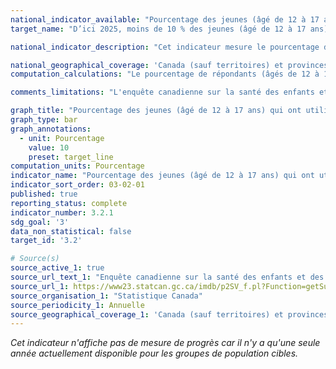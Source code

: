 ```yaml
---
national_indicator_available: "Pourcentage des jeunes (âgé de 12 à 17 ans) qui ont utilisé des cigarettes électroniques dans les derniers 30 jours"
target_name: "D’ici 2025, moins de 10 % des jeunes (âgé de 12 à 17 ans) ont utilisé des cigarettes électroniques dans les derniers 30 jours"

national_indicator_description: "Cet indicateur mesure le pourcentage de jeunes Canadiens âgés de 12 à 17 ans qui ont utilisé des produits de vapotage (cigarettes électroniques seulement) au cours des 30 derniers jours. Ceci inclue les utilisateurs actuel ainsi que les utilisateurs expérimentaux qui ont essayés une cigarette électronique au cours des 30 dernier jours."

national_geographical_coverage: 'Canada (sauf territoires) et provinces'
computation_calculations: "Le pourcentage de répondants (âgés de 12 à 17 ans) qui ont déclaré avoir utilisé une cigarette électronique au cours des 30 derniers jours."

comments_limitations: "L'enquête canadienne sur la santé des enfants et des jeunes (ECSEJ) porte sur la population âgée de 1 à 17 ans, vivant dans les dix provinces. Les personnes exclues de la couverture de l'enquête comprennent les enfants et les jeunes habitant dans des réserves et dans d'autres établissements autochtones des provinces, ainsi que les enfants et les jeunes demeurant dans des foyers d'accueil ou vivant en établissement. La base de sondage de l'ECSEJ est le fichier de l'Allocation canadienne pour enfants, qui couvre 98 % de la population canadienne âgée de 1 à 17 ans pour toutes les provinces."

graph_title: "Pourcentage des jeunes (âgé de 12 à 17 ans) qui ont utilisé des cigarettes électroniques dans les derniers 30 jours"
graph_type: bar
graph_annotations:
  - unit: Pourcentage
    value: 10
    preset: target_line
computation_units: Pourcentage
indicator_name: "Pourcentage des jeunes (âgé de 12 à 17 ans) qui ont utilisé des cigarettes électroniques dans les derniers 30 jours"
indicator_sort_order: 03-02-01
published: true
reporting_status: complete
indicator_number: 3.2.1
sdg_goal: '3'
data_non_statistical: false
target_id: '3.2'

# Source(s)
source_active_1: true
source_url_text_1: "Enquête canadienne sur la santé des enfants et des jeunes (ECSEJ) - Totalisation personnalisée"
source_url_1: https://www23.statcan.gc.ca/imdb/p2SV_f.pl?Function=getSurvey&SDDS=5233
source_organisation_1: "Statistique Canada"
source_periodicity_1: Annuelle
source_geographical_coverage_1: 'Canada (sauf territoires) et provinces'
---
```

<i>Cet indicateur n'affiche pas de mesure de progrès car il n'y a qu'une seule année actuellement disponible pour les groupes de population cibles.</i>